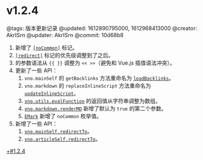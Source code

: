 # v1.2.4

@tags: 版本更新记录
@updated: 1612890795000, 1612968413000
@creator: AkrISrn
@updater: AkrISrn
@commit: 10d68b8

1. 新增了 [`[noCommon]`](/zh/docs/other-marks.md "#h2-1") 标记。
1. [`[redirect]`](/zh/docs/redirect.md "#") 标记的优先级调整到了[](/zh/docs/inline-script.md "#")之后。
1. [](/zh/docs/snippets.md "#")的参数语法从 `{{ }}` 调整为 `<< >>`（避免和 Vue.js 插值语法冲突）。
1. 更新了一些 API：
    1. `vno.mainSelf` 的 `getBacklinks` 方法重命名为 [`loadBacklinks`](/zh/api/mainSelf.md "#h2-41")。
    1. `vno.markdown` 的 `replaceInlineScript` 方法重命名为 [`updateInlineScript`](/zh/api/markdown.md "#h2-5")。
    1. [`vno.utils.evalFunction`](/zh/api/utils.md "#h2-12") 的返回值从字符串调整为数组。
    1. [`vno.markdown.renderMD`](/zh/api/markdown.md "#h2-3") 新增了默认为 `true` 的第二个参数。
    1. [`EMark`](/zh/api/enums.md "#h2-2") 新增了 `noCommon` 枚举值。
1. 新增了一些 API：
    1. [`vno.mainSelf.redirectTo`](/zh/api/mainSelf.md "#h2-40")。
    1. [`vno.articleSelf.redirectTo`](/zh/api/articleSelf.md "#h2-4")。

[+#1.2.4](/zh/releases/download.md)
